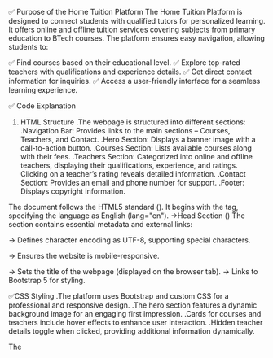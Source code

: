 ✅ Purpose of the Home Tuition Platform
The Home Tuition Platform is designed to connect students with qualified tutors for personalized learning. It offers online and offline tuition services covering subjects from primary education to BTech courses. The platform ensures easy navigation, allowing students to:

✅ Find courses based on their educational level.
✅ Explore top-rated teachers with qualifications and experience details.
✅ Get direct contact information for inquiries.
✅ Access a user-friendly interface for a seamless learning experience.

✅ Code Explanation
1. HTML Structure
.The webpage is structured into different sections:
.Navigation Bar: Provides links to the main sections – Courses, Teachers, and Contact.
.Hero Section: Displays a banner image with a call-to-action button.
.Courses Section: Lists available courses along with their fees.
.Teachers Section: Categorized into online and offline teachers, displaying their qualifications, experience, and ratings. Clicking on a teacher’s rating reveals detailed information.
.Contact Section: Provides an email and phone number for support.
.Footer: Displays copyright information.

The document follows the HTML5 standard (<!DOCTYPE html>). It begins with the <html> tag, specifying the language as English (lang="en").
->Head Section (<head>)
The <head> section contains essential metadata and external links:

<meta charset="UTF-8"> → Defines character encoding as UTF-8, supporting special characters.

<meta name="viewport" content="width=device-width, initial-scale=1.0"> → Ensures the website is mobile-responsive.

<title>Home Tuition Platform</title> → Sets the title of the webpage (displayed on the browser tab).

<link href="https://cdn.jsdelivr.net/npm/bootstrap@5.3.0/dist/css/bootstrap.min.css" rel="stylesheet"> → Links to Bootstrap 5 for styling.


✅CSS Styling
.The platform uses Bootstrap and custom CSS for a professional and responsive design.
.The hero section features a dynamic background image for an engaging first impression.
.Cards for courses and teachers include hover effects to enhance user interaction.
.Hidden teacher details toggle when clicked, providing additional information dynamically.

The <style> tag includes custom styles for various sections of the webpage.
1)Body Styling
.Sets background color to a shade of blue.
.Uses Arial font for a consistent look.

2) Hero Section Styling
.Adds a background image (related to education).
.Centers the text and content within the hero section.
.Sets text color to white for better readability.

3)Card Styling
.Adds hover effect → Cards slightly enlarge when hovered.
.Creates a smooth transition effect for interactive user experience.

4)Teacher Details Section
.Initially hides teacher details.
.Details appear when clicked using JavaScript.

✅JavaScript Functionality
JavaScript is used to enhance interactivity:

.Toggling Teacher Details: Clicking on a rating expands the teacher’s details.
.Smooth User Experience: Ensures users can interact with elements easily.

.Fetches teacher details using document.getElementById(id).
.Checks if details are hidden (display: none).
.Toggles the visibility on user click.

✅Hero Section 
.Displays a hero banner with a welcome message.
.Includes a call-to-action button (Browse Courses).

✅ Courses Section
.Introduces available courses (Primary, High School, BTech).
.Uses Bootstrap grid layout for responsiveness.
.Displays courses inside Bootstrap cards.

✅Teachers Section
.Displays teacher details in two categories:
1️ Online Teachers
2️ Offline Teachers

Each teacher card includes:
.Name
.Subjects taught
.Star rating
Hidden detailed information (shown on click).
Clicking the rating (⭐⭐⭐⭐⭐) reveals hidden details.

✅Contact Section
.Provides contact details for inquiries.

✅Footer 
.Displays copyright information

✅Bootstrap
.Ensures Bootstrap's JavaScript functionality (e.g., responsive navbar) works properly.

✅ Why is it Useful?
.Personalized Learning: Students can choose tutors based on their needs, ensuring customized guidance.
.Flexible Learning Options: Offers both online and offline tutoring, making education accessible to all.
.Verified & Experienced Teachers: The platform provides detailed teacher profiles, including qualifications, experience, and ratings, helping students make informed choices.
.Wide Range of Subjects: Covers primary school to advanced BTech subjects, ensuring continuous learning.
.Affordable & Transparent Fees: Displays course fees upfront, allowing students and parents to plan their budget effectively.
.Easy Contact & Inquiry: Students can directly connect with tutors, ensuring quick responses and smooth communication.

✅ Key Benefits of Home Tuition
.Personalized Learning – Home tuition provides one-on-one attention, allowing students to learn at their own pace with a customized approach.
.Flexible Schedule – Students can choose their preferred time for learning, making it easier to balance studies with other activities.
.Better Understanding of Concepts – Tutors focus on individual weaknesses, ensuring a strong grasp of subjects through interactive learning.
.Improved Academic Performance – With focused teaching, students can enhance their grades, confidence, and overall learning experience.
.Comfortable Learning Environment – Studying at home provides a stress-free atmosphere, leading to better concentration and retention.
.Expert Guidance from Qualified Tutors – Students get access to experienced tutors who can provide in-depth explanations and exam strategies.
.Customized Study Plans – Tutors create tailored lesson plans based on the student’s strengths and areas of improvement.
.Safe & Secure Learning – Home tuition eliminates the need for travel, ensuring safety and convenience for students and parents.
.Focus on Weak Subjects – Extra attention is given to subjects where students need more practice and improvement.
.Encourages Self-Discipline & Responsibility – With regular sessions, students develop a disciplined study routine and accountability.



✅ Conclusion
The Home Tuition Platform provides a structured and efficient way for students to find and connect with qualified home tutors. 
With an interactive interface, detailed course and teacher information, and seamless navigation, the platform makes learning more accessible and personalized. 
